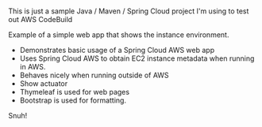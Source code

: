 # 
This is just a sample Java / Maven / Spring Cloud project I'm using to test out AWS CodeBuild  
    
Example of a simple web app that shows the instance environment.   
- Demonstrates basic usage of a Spring Cloud AWS web app     
- Uses Spring Cloud AWS to obtain EC2 instance metadata when running in AWS.      
- Behaves nicely when running outside of AWS    
- Show actuator     
- Thymeleaf is used for web pages      
- Bootstrap is used for formatting.    
   
Snuh! 
       
 
